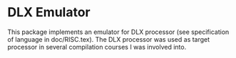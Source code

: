 DLX Emulator
============

This package implements an emulator for DLX processor (see
specification of language in doc/RISC.tex). The DLX processor was used
as target processor in several compilation courses I was involved
into.
